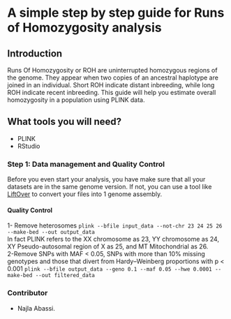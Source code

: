 # A simple step by step guide for Runs of Homozygosity analysis
## Introduction
Runs Of Homozygosity or ROH are uninterrupted homozygous regions of the genome. They appear when two copies of an ancestral haplotype are joined in an individual. Short ROH indicate distant inbreeding, while long ROH indicate recent inbreeding. This guide will help you estimate overall homozygosity in a population using PLINK data.
## What tools you will need?
+ PLINK
+ RStudio
### Step 1: Data management and Quality Control
Before you even start your analysis, you have make sure that all your datasets are in the same genome version. If not, you can use a tool like [LiftOver](https://genome.ucsc.edu/cgi-bin/hgLiftOver) to convert your files into 1 genome assembly.
#### Quality Control
1- Remove heterosomes `plink --bfile input_data --not-chr 23 24 25 26 --make-bed --out output_data`        
In fact PLINK refers to the XX chromosome as 23, YY chromosome as 24, XY Pseudo-autosomal region of X as 25, and MT Mitochondrial as 26.   
2-Remove SNPs with MAF < 0.05, SNPs with more than 10% missing genotypes and those that divert from Hardy–Weinberg proportions with p < 0.001 `plink --bfile output_data --geno 0.1 --maf 0.05 --hwe 0.0001 --make-bed --out filtered_data`


### Contributor
+ Najla Abassi.

